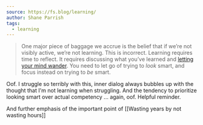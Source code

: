 ```yaml
---
source: https://fs.blog/learning/
author: Shane Parrish
tags:
  - learning
---
```

>One major piece of baggage we accrue is the belief that if we’re not visibly active, we’re not learning. This is incorrect. Learning requires time to reflect. It requires discussing what you’ve learned and [letting your mind wander](https://fs.blog/2019/10/focused-diffuse-thinking/). You need to let go of trying to _look_ smart, and focus instead on trying to _be_ smart.

Oof. I struggle so terribly with this, inner dialog always bubbles up with the thought that I'm not learning when struggling. And the tendency to prioritize looking smart over actual competency ... again, oof. Helpful reminder.

And further emphasis of the important point of [[Wasting years by not wasting hours]]
